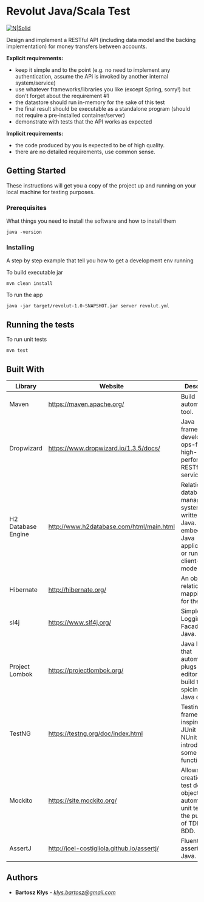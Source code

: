 # Revolut Java/Scala Test

[![N|Solid](https://dl.myket.ir/newresizing/resize/medium/png/icon/com.revolut.revolut.png)](https://nodesource.com/products/nsolid)

Design and implement a RESTful API (including data model and the backing implementation) for money
transfers between accounts.

**Explicit requirements:**
- keep it simple and to the point (e.g. no need to implement any authentication, assume the APi is
invoked by another internal system/service)
- use whatever frameworks/libraries you like (except Spring, sorry!) but don't forget about the
requirement #1
- the datastore should run in-memory for the sake of this test
- the final result should be executable as a standalone program (should not require a pre-installed
container/server)
- demonstrate with tests that the API works as expected

**Implicit requirements:**
- the code produced by you is expected to be of high quality.
- there are no detailed requirements, use common sense.

## Getting Started

These instructions will get you a copy of the project up and running on your local machine for testing purposes.

### Prerequisites

What things you need to install the software and how to install them

```
java -version
```

### Installing

A step by step example that tell you how to get a development env running

To build executable jar

```
mvn clean install
```

To run the app

```
java -jar target/revolut-1.0-SNAPSHOT.jar server revolut.yml
```

## Running the tests

To run unit tests
```
mvn test
```

## Built With

| Library | Website | Description |
| ------ | ------ | ------ |
| Maven | https://maven.apache.org/ | Build automation tool. |
| Dropwizard | https://www.dropwizard.io/1.3.5/docs/ | Java framework for developing ops-friendly, high-performance, RESTful web services. |
| H2 Database Engine | http://www.h2database.com/html/main.html | Relational database management system written in Java. It can be embedded in Java applications or run in the client-server mode. |
| Hibernate | http://hibernate.org/ | An object-relational mapping tool for the Java.  |
| sl4j | https://www.slf4j.org/ | Simple Logging Facade for Java. |
| Project Lombok | https://projectlombok.org/ |  Java library that automatically plugs into editor and build tools, spicing up Java code. |
| TestNG | https://testng.org/doc/index.html |  Testing framework inspired from JUnit and NUnit but introducing some new functionalities. |
| Mockito | https://site.mockito.org/ | Allows the creation of test double objects in automated unit tests for the purpose of TDD or BDD. |
| AssertJ | http://joel-costigliola.github.io/assertj/ | Fluent assertions for Java. |

## Authors

* **Bartosz Kłys** - *klys.bartosz@gmail.com*
